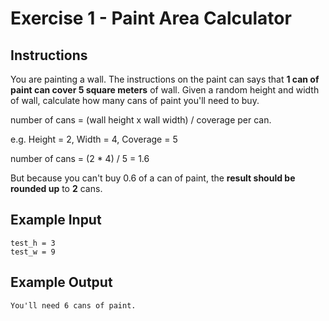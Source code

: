# Exercise 1 - Paint Area Calculator

## Instructions
You are painting a wall. The instructions on the paint can says that **1 can of paint can cover 5 square meters** of wall. Given a random height and width of wall, calculate how many cans of paint you'll need to buy.

number of cans = (wall height x wall width) / coverage per can.

e.g. Height = 2, Width = 4, Coverage = 5

number of cans = (2 * 4) / 5 = 1.6

But because you can't buy 0.6 of a can of paint, the **result should be rounded up** to **2** cans.

## Example Input
```
test_h = 3
test_w = 9
```

## Example Output
```
You'll need 6 cans of paint.
```
